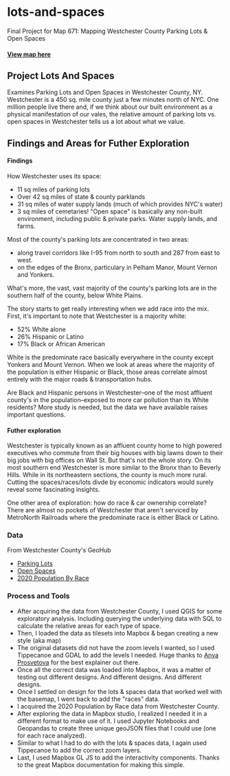 # lots-and-spaces
Final Project for Map 671: Mapping Westchester County Parking Lots &amp; Open Spaces
#### [View map here](https://michael-sparks13.github.io/lots-and-spaces/)

## Project Lots And Spaces
Examines Parking Lots and Open Spaces in Westchester County, NY. Westchester is a 450 sq. mile county just a few minutes north of NYC. One million people live there and, if we think about our built environment as a physical manifestation of our vales, the relative amount of parking lots vs. open spaces in Westchester tells us a lot about what we value. 

## Findings and Areas for Futher Exploration
#### Findings
How Westchester uses its space:
- 11 sq miles of parking lots
- Over 42 sq miles of state & county parklands
- 31 sq miles of water supply lands (much of which provides NYC's water)
- 3 sq miles of cemetaries!
"Open space" is basically any non-built environment, including public & private parks. Water supply lands, and farms. 

Most of the county's parking lots are concentrated in two areas:
- along travel corridors like I-95 from north to south and 287 from east to west. 
- on the edges of the Bronx, particulary in Pelham Manor, Mount Vernon and Yonkers. 

What's more, the vast, vast majority of the county's parking lots are in the southern half of the county, below White Plains. 

The story starts to get really interesting when we add race into the mix. First, it's important to note that Westchester is a majority white:

- 52% White alone
- 26% Hispanic or Latino
- 17% Black or African American

White is the predominate race basically everywhere in the county except Yonkers and Mount Vernon. When we look at areas where the majority of the population is either Hispanic or Black, those areas correlate almost entirely with the major roads & transportation hubs.

Are Black and Hispanic persons in Westchester–one of the most affluent county's in the population–exposed to more car pollution than its White residents? More study is needed, but the data we have available raises important questions. 


#### Futher exploration
Westchester is typically known as an affluent county home to high powered executives who commute from their big houses with big lawns down to their big jobs with big offices on Wall St. But that's not the whole story. On its most southern end Westchester is more similar to the Bronx than to Beverly Hills. While in its northeastern sections, the county is much more rural. Cutting the spaces/races/lots divde by economic indicators would surely reveal some fascinating insights.

One other area of exploration: how do race & car ownership correlate? There are almost no pockets of Westchester that aren't serviced by MetroNorth Railroads where the predominate race is either Black or Latino. 


### Data
From Westchester County's GeoHub
- [Parking Lots](https://gis.westchestergov.com/datasets/parking-lots-1/explore?location=41.188605%2C-73.757497%2C12.39)
- [Open Spaces](https://gis.westchestergov.com/datasets/wcgis::open-space/explore?location=41.122403%2C-73.734250%2C11.00)
- [2020 Population By Race](https://gis.westchestergov.com/datasets/2020-population-by-race/explore?location=41.119013%2C-73.733550%2C11.00)

### Process and Tools
- After acquiring the data from Westchester County, I used QGIS for some exploratory analysis. Including querying the underlying data with SQL to calculate the relative areas for each type of space. 
- Then, I loaded the data as tilesets into Mapbox & began creating a new style (aka map)
- The original datasets did not have the zoom levels I wanted, so I used Tippecanoe and GDAL to add the levels I needed. Huge thanks to [Anya Prosvetova](https://www.prosvetova.com/blog/2021-08-15-mapbox-adjust-zoom-extent) for the best explainer out there. 
- Once all the correct data was loaded into Mapbox, it was a matter of testing out different designs. And different designs. And different designs. 
- Once I settled on design for the lots & spaces data that worked well with the basemap, I went back to add the "races" data. 
- I acquired the 2020 Population by Race data from Westchester County. 
- After exploring the data in Mapbox studio, I realized I needed it in a different format to make use of it. I used Jupyter Notebooks and Geopandas to create three unique geoJSON files that I could use (one for each race analyzed). 
- Similar to what I had to do with the lots & spaces data, I again used Tippecanoe to add the correct zoom layers. 
- Last, I used Mapbox GL JS to add the interactivity components. Thanks to the great Mapbox documentation for making this simple.
